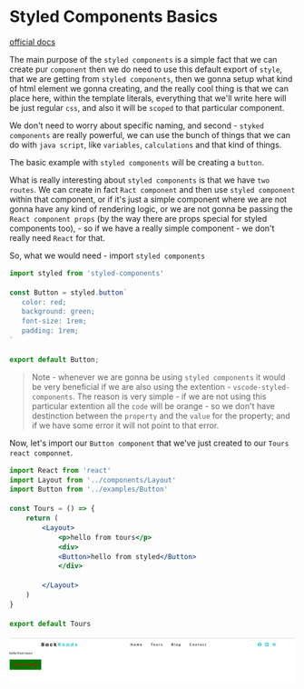 # Styled Components Basics

[official docs](https://www.styled-components.com/)

The main purpose of the `styled components` is a simple fact that we can create pur `component` then we do need to use this default export of `style`, that we are getting from `styled components`, then we gonna setup what kind of html element we gonna creating, and the really cool thing is that we can place here, within the template literals, everything that we'll write here will be just regular `css`, and also it will be `scoped` to that particular component. 

We don't need to worry about specific naming, and second - `styked components` are really powerful, we can use the bunch of things that we can do with `java script`, like `variables`, `calculations` and that kind of things. 

The basic example with `styled components` will be creating a `button`. 

What is really interesting about `styled components` is that we have `two routes`. We can create in fact `Ract component` and then use `styled component` within that component, or if it's just a simple component where we are not gonna have any kind of rendering logic, or we are not gonna be passing the `React component props` (by the way there are props special for styled components too),  - so if we have a really simple component - we don't really need `React` for that. 

So, what we would need - import `styled components` 

```js
import styled from 'styled-components'

const Button = styled.button`
   color: red;
   background: green;
   font-size: 1rem; 
   padding: 1rem;
`

export default Button;
```

> Note - whenever we are gonna be using `styled components` it would be very beneficial if we are also using the extention - `vscode-styled-components`. The reason is very simple - if we are not using this particular extention all the `code` will be orange - so we don't have destinction between the `property` and the `value` for the property; and if we have some error it will not point to that error. 

Now, let's import our `Button component` that we've just created to our `Tours react componnet`.

```jsx
import React from 'react'
import Layout from '../components/Layout'
import Button from '../examples/Button'

const Tours = () => {
    return (
        <Layout>
            <p>hello from tours</p>
            <div>
            <Button>hello from styled</Button>
            </div>
           
        </Layout>
    )
}

export default Tours
```
![styled-button](./styled-button.png)

